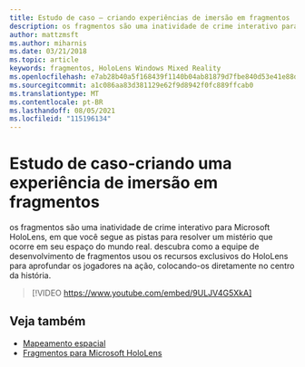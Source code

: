 ```yaml
---
title: Estudo de caso – criando experiências de imersão em fragmentos
description: os fragmentos são uma inatividade de crime interativo para Microsoft HoloLens, em que você segue as pistas para resolver um mistério que ocorre em seu espaço do mundo real.
author: mattzmsft
ms.author: miharnis
ms.date: 03/21/2018
ms.topic: article
keywords: fragmentos, HoloLens Windows Mixed Reality
ms.openlocfilehash: e7ab28b40a5f168439f1140b04ab81879d7fbe840d53e41e88db8c243d95d477
ms.sourcegitcommit: a1c086aa83d381129e62f9d8942f0fc889ffcab0
ms.translationtype: MT
ms.contentlocale: pt-BR
ms.lasthandoff: 08/05/2021
ms.locfileid: "115196134"
---
```

# <a name="case-study---creating-an-immersive-experience-in-fragments"></a>Estudo de caso-criando uma experiência de imersão em fragmentos

os fragmentos são uma inatividade de crime interativo para Microsoft HoloLens, em que você segue as pistas para resolver um mistério que ocorre em seu espaço do mundo real. descubra como a equipe de desenvolvimento de fragmentos usou os recursos exclusivos do HoloLens para aprofundar os jogadores na ação, colocando-os diretamente no centro da história.

>[!VIDEO https://www.youtube.com/embed/9ULJV4G5XkA]

## <a name="see-also"></a>Veja também

* [Mapeamento espacial](../design/spatial-mapping.md)
* [Fragmentos para Microsoft HoloLens](https://www.microsoft.com/p/fragments/9nblggh5ggm8)
